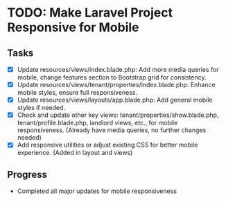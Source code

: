 # TODO: Make Laravel Project Responsive for Mobile

## Tasks
- [x] Update resources/views/index.blade.php: Add more media queries for mobile, change features section to Bootstrap grid for consistency.
- [x] Update resources/views/tenant/properties/index.blade.php: Enhance mobile styles, ensure full responsiveness.
- [x] Update resources/views/layouts/app.blade.php: Add general mobile styles if needed.
- [x] Check and update other key views: tenant/properties/show.blade.php, tenant/profile.blade.php, landlord views, etc., for mobile responsiveness. (Already have media queries, no further changes needed)
- [x] Add responsive utilities or adjust existing CSS for better mobile experience. (Added in layout and views)

## Progress
- Completed all major updates for mobile responsiveness
